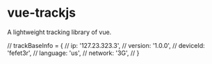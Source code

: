 # vue-trackjs
A lightweight tracking library of vue.

// trackBaseInfo = {
//   ip: '127.23.323.3',
//   version: '1.0.0',
//   deviceId: 'fefet3r',
//   language: 'us',
//   network: '3G',
// }
